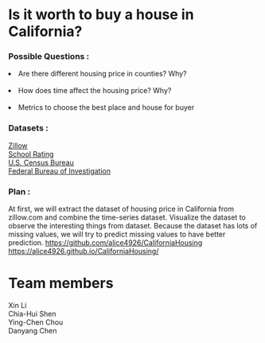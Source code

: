 # Is it worth to buy a house in California?
### Possible Questions :
<li>Are there different housing price in counties? Why?</li><br>
<li>How does time affect the housing price? Why?</li><br>
<li>Metrics to choose the best place and house for buyer</li>

### Datasets :
[Zillow](http://www.zillow.com/research/data/)<br>
[School Rating](http://school-ratings.com/counties/Alameda.html?type=HS&rankFilter=10)<br>
[U.S. Census Bureau](https://www.census.gov/quickfacts/table/PST045216/06)<br>
[Federal Bureau of Investigation](https://ucr.fbi.gov)


### Plan : 
At first, we will extract the dataset of housing price in California from zillow.com and combine the time-series dataset. Visualize the dataset to observe the interesting things from dataset. Because the dataset has lots of missing values, we will try to predict missing values to have better prediction.
<https://github.com/alice4926/CaliforniaHousing><br>
<https://alice4926.github.io/CaliforniaHousing/>
# Team members
Xin Li<br>
Chia-Hui Shen<br>
Ying-Chen Chou<br>
Danyang Chen<br>
